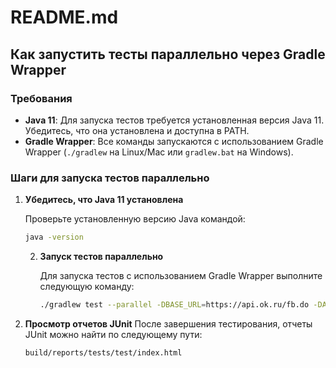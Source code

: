 # README.md

## Как запустить тесты параллельно через Gradle Wrapper

### Требования
- **Java 11**: Для запуска тестов требуется установленная версия Java 11. Убедитесь, что она установлена и доступна в PATH.
- **Gradle Wrapper**: Все команды запускаются с использованием Gradle Wrapper (`./gradlew` на Linux/Mac или `gradlew.bat` на Windows).

### Шаги для запуска тестов параллельно

1. **Убедитесь, что Java 11 установлена**

   Проверьте установленную версию Java командой:
   ```sh
   java -version
   ```

   2. **Запуск тестов параллельно**

      Для запуска тестов с использованием Gradle Wrapper выполните следующую команду:

      ```sh
      ./gradlew test --parallel -DBASE_URL=https://api.ok.ru/fb.do -DAPPLICATION_KEY=CBOCDILGDIHBABABA -DACCESS_TOKEN=-n-Vpte1ky5EgIEso1Qz8JWFafvx4AFttIoMpv46Y4ZWO3OevvPFuELxavDo3G6QhkBMfHYehvBGSNSVzLos0   
      ```

3. **Просмотр отчетов JUnit**
   После завершения тестирования, отчеты JUnit можно найти по следующему пути:
   ```
   build/reports/tests/test/index.html
   ```